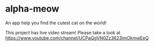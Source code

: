 # alpha-meow
An app help you find the cutest cat on the world!

This project has live video stream! Please take a look at https://www.youtube.com/channel/UCPaQgVN0Zz3623imOkmwEeQ
